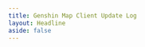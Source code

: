 ```yaml
---
title: Genshin Map Client Update Log
layout: Headline
aside: false
---
```


<script>
    if(window)
        window.location.href = `../blog/${window.VITE_BLOG_CHANGELOG_WINCLIENT_EN_ID}`;
</script>

